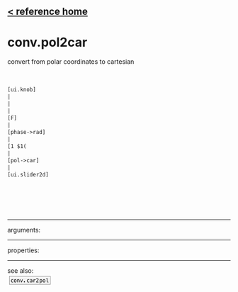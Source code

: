 [< reference home](ceammc_lib.html)
---

# conv.pol2car


convert from polar coordinates to cartesian

```


[ui.knob]
|
|
|
[F]
|
[phase->rad]
|
[1 $1(
|
[pol->car]
|
[ui.slider2d]




            
```

---
arguments:


---
properties:


---
see also:<br>
[![conv.car2pol](img/object_conv.car2pol.png)](conv.car2pol.html)
